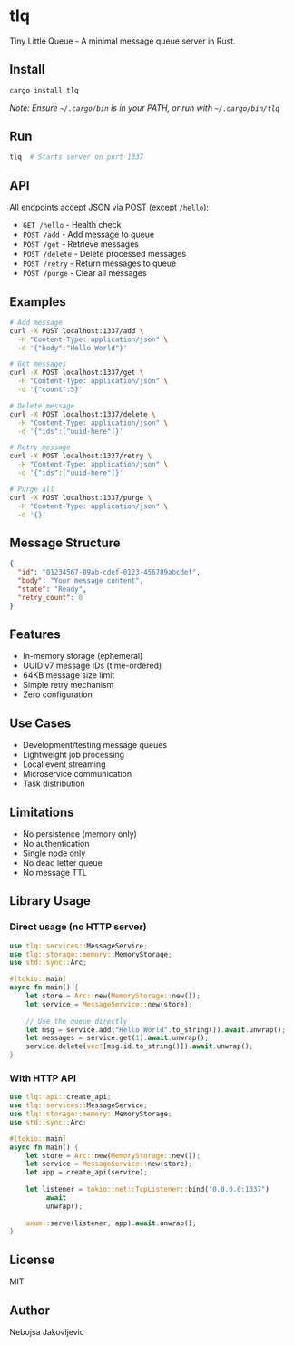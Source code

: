 # tlq

Tiny Little Queue - A minimal message queue server in Rust.

## Install

```bash
cargo install tlq
```

*Note: Ensure `~/.cargo/bin` is in your PATH, or run with `~/.cargo/bin/tlq`*

## Run

```bash
tlq  # Starts server on port 1337
```

## API

All endpoints accept JSON via POST (except `/hello`):

- `GET /hello` - Health check
- `POST /add` - Add message to queue
- `POST /get` - Retrieve messages
- `POST /delete` - Delete processed messages
- `POST /retry` - Return messages to queue
- `POST /purge` - Clear all messages

## Examples

```bash
# Add message
curl -X POST localhost:1337/add \
  -H "Content-Type: application/json" \
  -d '{"body":"Hello World"}'

# Get messages
curl -X POST localhost:1337/get \
  -H "Content-Type: application/json" \
  -d '{"count":5}'

# Delete message
curl -X POST localhost:1337/delete \
  -H "Content-Type: application/json" \
  -d '{"ids":["uuid-here"]}'

# Retry message
curl -X POST localhost:1337/retry \
  -H "Content-Type: application/json" \
  -d '{"ids":["uuid-here"]}'

# Purge all
curl -X POST localhost:1337/purge \
  -H "Content-Type: application/json" \
  -d '{}'
```

## Message Structure

```json
{
  "id": "01234567-89ab-cdef-0123-456789abcdef",
  "body": "Your message content",
  "state": "Ready",
  "retry_count": 0
}
```

## Features

- In-memory storage (ephemeral)
- UUID v7 message IDs (time-ordered)
- 64KB message size limit
- Simple retry mechanism
- Zero configuration

## Use Cases

- Development/testing message queues
- Lightweight job processing
- Local event streaming
- Microservice communication
- Task distribution

## Limitations

- No persistence (memory only)
- No authentication
- Single node only
- No dead letter queue
- No message TTL

## Library Usage

### Direct usage (no HTTP server)

```rust
use tlq::services::MessageService;
use tlq::storage::memory::MemoryStorage;
use std::sync::Arc;

#[tokio::main]
async fn main() {
    let store = Arc::new(MemoryStorage::new());
    let service = MessageService::new(store);
    
    // Use the queue directly
    let msg = service.add("Hello World".to_string()).await.unwrap();
    let messages = service.get(1).await.unwrap();
    service.delete(vec![msg.id.to_string()]).await.unwrap();
}
```

### With HTTP API

```rust
use tlq::api::create_api;
use tlq::services::MessageService;
use tlq::storage::memory::MemoryStorage;
use std::sync::Arc;

#[tokio::main]
async fn main() {
    let store = Arc::new(MemoryStorage::new());
    let service = MessageService::new(store);
    let app = create_api(service);
    
    let listener = tokio::net::TcpListener::bind("0.0.0.0:1337")
        .await
        .unwrap();
    
    axum::serve(listener, app).await.unwrap();
}
```

## License

MIT

## Author

Nebojsa Jakovljevic
